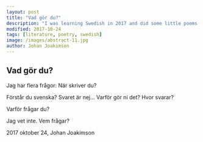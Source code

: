 ```yaml
---
layout: post
title: "Vad gör du?"
description: "I was learning Swedish in 2017 and did some little poems to help me train"
modified: 2017-10-24
tags: [literature, poetry, swedish]
image: /images/abstract-11.jpg
author: Johan Joakimson
---
```


## Vad gör du?

Jag har flera frågor:
När
skriver
du?

Förstår du svenska? Svaret är nej...
Varför gör ni det? Hvor svarar?

Varför
frågar
du?

Jag vet inte. Vem frågar?

2017 oktober 24,
Johan Joakimson

